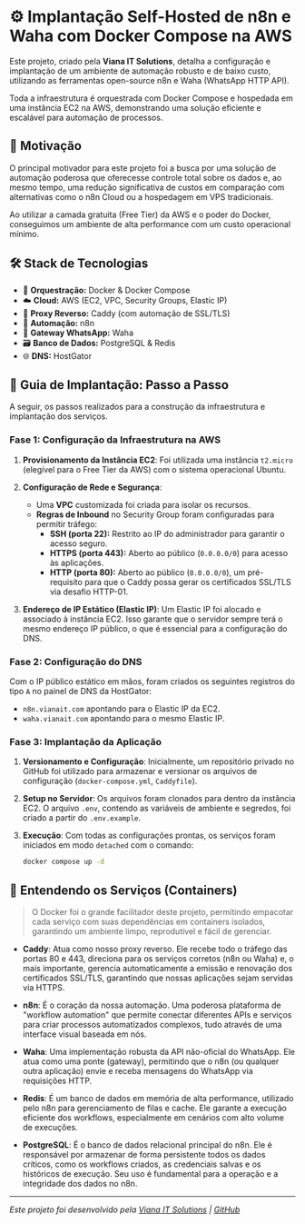 # ⚙️ Implantação Self-Hosted de n8n e Waha com Docker Compose na AWS

Este projeto, criado pela **Viana IT Solutions**, detalha a configuração e implantação de um ambiente de automação robusto e de baixo custo, utilizando as ferramentas open-source n8n e Waha (WhatsApp HTTP API).

Toda a infraestrutura é orquestrada com Docker Compose e hospedada em uma instância EC2 na AWS, demonstrando uma solução eficiente e escalável para automação de processos.

## 🎯 Motivação

O principal motivador para este projeto foi a busca por uma solução de automação poderosa que oferecesse controle total sobre os dados e, ao mesmo tempo, uma redução significativa de custos em comparação com alternativas como o n8n Cloud ou a hospedagem em VPS tradicionais.

Ao utilizar a camada gratuita (Free Tier) da AWS e o poder do Docker, conseguimos um ambiente de alta performance com um custo operacional mínimo.

## 🛠️ Stack de Tecnologias

* 🐋 **Orquestração:** Docker & Docker Compose
* ☁️ **Cloud:** AWS (EC2, VPC, Security Groups, Elastic IP)
* 🔁 **Proxy Reverso:** Caddy (com automação de SSL/TLS)
* 🤖 **Automação:** n8n
* 💬 **Gateway WhatsApp:** Waha
* 🗃️ **Banco de Dados:** PostgreSQL & Redis
* 🌐 **DNS:** HostGator

## 🚀 Guia de Implantação: Passo a Passo

A seguir, os passos realizados para a construção da infraestrutura e implantação dos serviços.

### Fase 1: Configuração da Infraestrutura na AWS

1.  **Provisionamento da Instância EC2**: Foi utilizada uma instância `t2.micro` (elegível para o Free Tier da AWS) com o sistema operacional Ubuntu.

2.  **Configuração de Rede e Segurança**:
    * Uma **VPC** customizada foi criada para isolar os recursos.
    * **Regras de Inbound** no Security Group foram configuradas para permitir tráfego:
        * **SSH (porta 22):** Restrito ao IP do administrador para garantir o acesso seguro.
        * **HTTPS (porta 443):** Aberto ao público (`0.0.0.0/0`) para acesso às aplicações.
        * **HTTP (porta 80):** Aberto ao público (`0.0.0.0/0`), um pré-requisito para que o Caddy possa gerar os certificados SSL/TLS via desafio HTTP-01.

3.  **Endereço de IP Estático (Elastic IP)**: Um Elastic IP foi alocado e associado à instância EC2. Isso garante que o servidor sempre terá o mesmo endereço IP público, o que é essencial para a configuração do DNS.

### Fase 2: Configuração do DNS

Com o IP público estático em mãos, foram criados os seguintes registros do tipo `A` no painel de DNS da HostGator:
* `n8n.vianait.com` apontando para o Elastic IP da EC2.
* `waha.vianait.com` apontando para o mesmo Elastic IP.

### Fase 3: Implantação da Aplicação

1.  **Versionamento e Configuração**: Inicialmente, um repositório privado no GitHub foi utilizado para armazenar e versionar os arquivos de configuração (`docker-compose.yml`, `Caddyfile`).

2.  **Setup no Servidor**: Os arquivos foram clonados para dentro da instância EC2. O arquivo `.env`, contendo as variáveis de ambiente e segredos, foi criado a partir do `.env.example`.

3.  **Execução**: Com todas as configurações prontas, os serviços foram iniciados em modo `detached` com o comando:
    ```bash
    docker compose up -d
    ```

## 🐳 Entendendo os Serviços (Containers)

> O Docker foi o grande facilitador deste projeto, permitindo empacotar cada serviço com suas dependências em containers isolados, garantindo um ambiente limpo, reprodutível e fácil de gerenciar.

* **Caddy**: Atua como nosso proxy reverso. Ele recebe todo o tráfego das portas 80 e 443, direciona para os serviços corretos (n8n ou Waha) e, o mais importante, gerencia automaticamente a emissão e renovação dos certificados SSL/TLS, garantindo que nossas aplicações sejam servidas via HTTPS.

* **n8n**: É o coração da nossa automação. Uma poderosa plataforma de "workflow automation" que permite conectar diferentes APIs e serviços para criar processos automatizados complexos, tudo através de uma interface visual baseada em nós.

* **Waha**: Uma implementação robusta da API não-oficial do WhatsApp. Ele atua como uma ponte (gateway), permitindo que o n8n (ou qualquer outra aplicação) envie e receba mensagens do WhatsApp via requisições HTTP.

* **Redis**: É um banco de dados em memória de alta performance, utilizado pelo n8n para gerenciamento de filas e cache. Ele garante a execução eficiente dos workflows, especialmente em cenários com alto volume de execuções.

* **PostgreSQL**: É o banco de dados relacional principal do n8n. Ele é responsável por armazenar de forma persistente todos os dados críticos, como os workflows criados, as credenciais salvas e os históricos de execução. Seu uso é fundamental para a operação e a integridade dos dados no n8n.

---
*Este projeto foi desenvolvido pela [Viana IT Solutions](https://vianait.com) | [GitHub](https://github.com/vianaitsolutions)*
